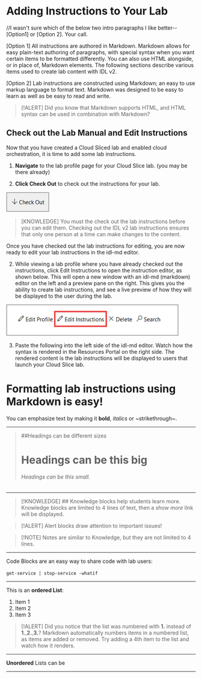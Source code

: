 # Adding Instructions to Your Lab

//I wasn't sure which of the below two intro paragraphs I like better--[Option1] or [Option 2].  Your call.

[Option 1] All instructions are authored in Markdown. Markdown allows for easy plain-text authoring of paragraphs, with special syntax when you want certain items to be formatted differently. You can also use HTML alongside, or in place of, Markdown elements. The following sections describe various items used to create lab content with IDL v2.

[Option 2] Lab instructions are constructed using Markdown; an easy to use markup language to format text. Markdown was designed to be easy to learn as well as be easy to read and write. 

> [!ALERT] Did you know that Markdown supports HTML, and HTML syntax can be used in combination with Markdown?

## Check out the Lab Manual and Edit Instructions

Now that you have created a Cloud Sliced lab and enabled cloud orchestration, it is time to add some lab instructions. 

1. **Navigate** to the lab profile page for your Cloud Slice lab. (you may be there already)

1. **Click Check Out** to check out the instructions for your lab.

![Check out Lab Profile](images/check-out-lab-profile.png)

>[KNOWLEDGE] You must the check out the lab instructions before you can edit them. Checking out the IDL v2 lab instructions ensures that only one person at a time can make changes to the content.

Once you have checked out the lab instructions for editing, you are now ready to edit your lab instructions in the idl-md editor. 

2. While viewing a lab profile where you have already checked out the instructions, click Edit Instructions to open the instruction editor, as shown below. This will open a new window with an idl-md (markdown) editor on the left and a preview pane on the right. This gives you the ability to create lab instructions, and see a live preview of how they will be displayed to the user during the lab.

![Edit instructions](images/edit-instructions.png)

3. Paste the following into the left side of the idl-md editor. Watch how the syntax is rendered in the Resources Portal on the right side. The rendered content is the lab instructions will be displayed to users that launch your Cloud Slice lab. 

>

# Formatting lab instructions using **Markdown** is **easy**! 

You can emphasize text by making it **bold**, _italics_ or ~strikethrough~.

---

> ##Headings can be different sizes
> # Headings can be this big
>###### Headings can be this small.

---

> [!KNOWLEDGE] ## Knowledge blocks help students learn more. Knowledge blocks are limited to 4 lines of text, then a _show more_ link will be displayed.

> [!ALERT] Alert blocks draw attention to important issues!

> [!NOTE] Notes are similar to Knowledge, but they are not limited to 4 lines. 

---

Code Blocks are an easy way to share code with lab users: 

`get-service | stop-service -whatif`

---

This is an **ordered List**:

1. Item 1
1. Item 2
1. Item 3


>[!ALERT] Did you notice that the list was numbered with **1.** instead of **1.**,**2.**,**3.**? Markdown automatically numbers items in a numbered list, as items are added or removed. Try adding a 4th item to the list and watch how it renders.

---

**Unordered** Lists can be 

---
